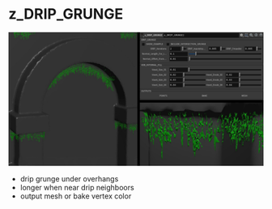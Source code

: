 # z_DRIP_GRUNGE

![z_DRIP_GRUNGE](/hip/z_DRIP_GRUNGE/z_DRIP_GRUNGE.jpg?raw=true "z_DRIP_GRUNGE")

- drip grunge under overhangs 
- longer when near drip neighboors
- output mesh or bake vertex color
